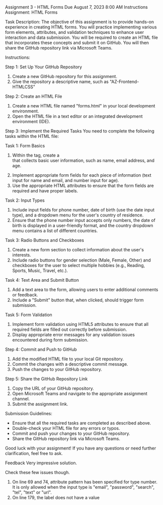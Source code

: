 Assignment 3 - HTML Forms
Due August 7, 2023 8:00 AM
Instructions
Assignment: HTML Forms

Task Description:
The objective of this assignment is to provide hands-on experience in creating HTML forms. You will practice implementing various form elements, attributes, and validation techniques to enhance user interaction and data submission. You will be required to create an HTML file that incorporates these concepts and submit it on GitHub. You will then share the GitHub repository link via Microsoft Teams.

Instructions:

Step 1: Set Up Your GitHub Repository
1. Create a new GitHub repository for this assignment.
2. Give the repository a descriptive name, such as "AZ-Frontend-HTMLCSS"

Step 2: Create an HTML File
1. Create a new HTML file named "forms.html" in your local development environment.
2. Open the HTML file in a text editor or an integrated development environment (IDE).

Step 3: Implement the Required Tasks
You need to complete the following tasks within the HTML file:

Task 1: Form Basics
1. Within the <body> tag, create a <form> that collects basic user information, such as name, email address, and age.
2. Implement appropriate form fields for each piece of information (text input for name and email, and number input for age).
3. Use the appropriate HTML attributes to ensure that the form fields are required and have proper labels.

Task 2: Input Types
1. Include input fields for phone number, date of birth (use the date input type), and a dropdown menu for the user's country of residence.
2. Ensure that the phone number input accepts only numbers, the date of birth is displayed in a user-friendly format, and the country dropdown menu contains a list of different countries.

Task 3: Radio Buttons and Checkboxes
1. Create a new form section to collect information about the user's interests.
2. Include radio buttons for gender selection (Male, Female, Other) and checkboxes for the user to select multiple hobbies (e.g., Reading, Sports, Music, Travel, etc.).

Task 4: Text Area and Submit Button
1. Add a text area to the form, allowing users to enter additional comments or feedback.
2. Include a "Submit" button that, when clicked, should trigger form submission.

Task 5: Form Validation
1. Implement form validation using HTML5 attributes to ensure that all required fields are filled out correctly before submission.
2. Display appropriate error messages for any validation issues encountered during form submission.

Step 4: Commit and Push to GitHub
1. Add the modified HTML file to your local Git repository.
2. Commit the changes with a descriptive commit message.
3. Push the changes to your GitHub repository.

Step 5: Share the GitHub Repository Link
1. Copy the URL of your GitHub repository.
2. Open Microsoft Teams and navigate to the appropriate assignment channel.
3. Submit the assignment link.

Submission Guidelines:
- Ensure that all the required tasks are completed as described above.
- Double-check your HTML file for any errors or typos.
- Commit and push your changes to your GitHub repository.
- Share the GitHub repository link via Microsoft Teams.

Good luck with your assignment! If you have any questions or need further clarification, feel free to ask.
 
Feedback
Very impressive solution.

Check these few issues though.
1. On line 69 and 74, attribute pattern has been specified for type number. It is only allowed when the input type is "email", "password", "search", "tel", "text" or "url".
2. On line 179, the label does not have a value